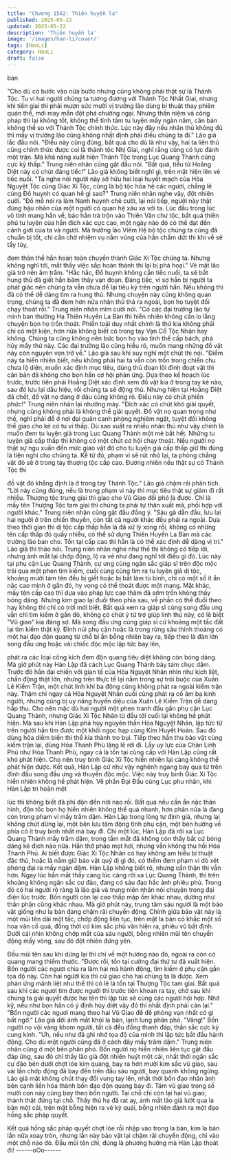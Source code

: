 ```yaml
---
title: "Chương 1562: Thiên huyền la"
published: 2025-05-22
updated: 2025-05-22
description: 'Thiên huyền la'
image: '/images/han-li/cover/'
tags: [HanLi]
category: HanLi
draft: false
---
```


ban

"Cho dù có bước vào nửa bước nhưng cũng không phải thật sự là
Thánh Tộc. Tu vi hai người chúng ta tương đương với Thánh Tộc
Nhất Giai, nhưng khi tiến giai thì phải mượn sức mười vị trưởng
lão dùng bí thuật thay phiên quán thể, mới may mắn đột phá
chướng ngại. Nhưng thần niệm và công pháp thì lại không tốt,
không thể tĩnh tâm tu luyện mấy ngàn năm, căn bản không thể so
với Thánh Tộc chính thức. Lúc này đây nếu nhân thủ không đủ thì
mấy vị trưởng lão cũng không nhất định phải điều chúng ta đi."
Lão giả lắc đầu nói.
"Điều này cũng đúng, bất quá cho dù là như vậy, hai ta liên thủ
cũng chính thức được coi là thánh tộc Nhị Giai, nghĩ rằng cũng có
lực đánh một trận. Mà khả năng xuất hiện Thánh Tộc trong Lục
Quang Thành cũng cực kỳ thấp." Trung niên nhân cũng gật đầu
nói.
"Bất quá, tiểu tử Hoằng Diệt này có chút đáng tiếc!" Lão giả không
biết nghĩ gì, trên mặt hiện lên vẻ tiếc nuối.
"Ta nghe nói người này sở hữu hai loại huyết mạch của Hỏa
Nguyệt Tộc cùng Giác Xi Tộc, cũng là bộ tộc hỏa hệ các ngươi,
chẳng lẽ cùng Đồ huynh có quan hề gì sao?" Trung niên nhân
nghe vậy, đột nhiên cười.
"Đồ mỗ nói ra làm Nanh huynh chê cười, lại nói tiếp, người này
thật đúng hậu nhân của một người có quan hệ xâu xa với ta. Lúc
đầu trong lúc vô tình mang hắn về, bảo hắn trà trộn vào Thiên
Vân chư tộc, bất quá thiên phú tu luyện của hắn đích xác cực cao,
một ngày nào đó có thể đạt đến cảnh giới của ta và ngươi. Mà
trưởng lão Viêm Hệ bộ tộc chúng ta cũng đã chuẩn bị tốt, chỉ cần
chờ nhiệm vụ nằm vùng của hắn chấm dứt thì khi về sẽ tẩy tủy,

đem thân thể hắn hoàn toàn chuyển thành Giác Xi Tộc chúng ta.
Nhưng không nghĩ tới, mắt thấy việc sắp hoàn thành thì lại bị phá
hoại." Vẻ mặt lão giả trở nên âm trầm.
"Hắc hắc, Đồ huynh không cần tiếc nuối, ta sẽ bắt hung thủ đã
giết hắn băm thây vạn đoạn. Đáng tiếc, vì sợ hắn bị người ta phát
giác nên chúng ta vẫn chưa để lại tiêu ký trên người hắn. Nếu
không thì đã có thể dễ dàng tìm ra hung thủ. Nhưng chuyện này
cũng không quan trọng, chúng ta đã đem hơn nửa nhân thủ thả ra
ngoài, bọn họ tuyệt đối chạy thoát rồi." Trung niên nhân mỉm cười
nói.
"Có các đại trưởng lão tự mình ban thưởng Hạ Thiên Huyền La
Bàn thì hiển nhiên không cần lo lắng chuyện bọn họ trốn thoát.
Phiền toái duy nhất chính là thứ kia không phải chỉ có một kiện,
hơn nữa không biết có trong tay Vạn Cổ Tộc Nhân hay không.
Chúng ta cũng không nên bức bọn họ vào tình thế cấp bách, phá
hủy mấy thứ này. Các đại trưởng lão cũng hiểu rõ, muốn mang
những đồ vật này còn nguyên vẹn trở về." Lão giả sau khi suy
nghĩ một chút thì nói.
"Điểm này ta hiển nhiên biết, nếu không phải hai ta vẫn còn trốn
trong chiến chu chưa lộ diện, muốn xác định mục tiêu, dùng thủ
đoạn lôi đình đoạt vật thì căn bản đã không cho bọn hắn cơ hội
phản ứng. Dựa theo kế hoạch lúc trước, trước tiên phái Hoằng
Diệt xác định xem đồ vật kia ở trong tay kẻ nào, sau đó lưu lại dấu
hiệu, rồi chúng ta sẽ động thủ. Nhưng hiện tại Hoằng Diệt đã chết,
đồ vật nọ đang ở đâu cũng không rõ. Điều này có chút phiền
phức!" Trung niên nhân lại nhướng mày.
"Đích xác có chút khó giải quyết, nhưng cũng không phải là không
thể giải quyết. Đồ vật nọ quan trọng như thế, nghĩ phải để ở nơi
đại quân canh phòng nghiêm ngặt, tuyệt đối không thể giao cho
kẻ có tu vi thấp. Dù sao xuất ra nhiều nhân thủ như vậy chính là
muốn đem tu luyện giả trong Lục Quang Thành một mẻ bắt hết.
Những tu luyện giả cấp thấp thì không có một chút cơ hội chạy
thoát. Nếu người nọ thật sự ngu xuẩn đến mức giao vật đó cho tu
luyện giả cấp thấp giữ thì đúng là tiện nghi cho chúng ta. Kể từ
đó, phạm vi sẽ rút nhỏ lại, ta phỏng chẳng vật đó sẽ ở trong tay
thượng tộc cấp cao. Đương nhiên nếu thật sự có Thánh Tộc thì

đồ vật đó khẳng định là ở trong tay Thánh Tộc." Lão giả chậm rãi
phân tích.
"Lời này cũng đúng, nếu là trong phạm vi này thì mục tiêu thật sự
giảm đi rất nhiều. Thượng tộc trung giai thì giao cho Vũ Giao đối
phó là được. Chỉ là mấy tên Thượng Tộc tam giai thì chúng ta
phải tự thân xuất mã, phối hợp với người khác." Trung niên nhân
cũng gật đầu đồng ý.
"Sáu gã dẫn đầu, lưu lại hai người ở trên chiến thuyền, còn tất cả
người khác đều phái ra ngoài. Dựa theo thời gian thì dị tộc cấp
thấp hẳn là đã xử lý xong rồi, không có những tên cấp thấp đó
quấy nhiễu, có thể sử dụng Thiên Huyền La Bàn mà các trưởng
lão ban cho.
Tồn tại cấp cao thì hẳn là có thể xác định dễ dàng vị trí." Lão giả
thì thào nói.
Trung niên nhân nghe như thế thì không có tiếp lời, nhưng ánh
mắt lại chớp động, lộ ra vẻ như đang nghĩ tới điều gì đó.
Lúc này tại phụ cận Lục Quang Thành, cự ưng cùng ngân sắc
giáp sĩ trên độc mộc trải qua một phen tìm kiếm, cuối cùng cũng
tìm ra tu luyện giả dị tộc, khoảng mười tám tên đều bị giết hoặc bị
bắt làm tù binh, chỉ có một số ít ẩn nặc cao minh ở gần đó, hy
vọng có thể thoát được một mạng.
Mặt khác, mấy tên cấp cao thì dựa vào pháp lực cao thâm đã
sớm trốn không thấy bóng dáng. Nhưng kim giao lại đuổi theo
phía sau, về phần có thể đuổi theo hay không thì chỉ có trời mới
biết.
Bất quá xem ra giáp sĩ cùng song đầu ưng vẫn chỉ tìm kiếm ở gần
đó, không có chút ý tứ trợ giúp linh thú này, có lẽ biết "Vũ giao"
kia đáng sợ.
Mà song đầu ưng cùng giáp sĩ cứ khoảng một tấc đất lại tìm kiếm
thật kỹ. Đỉnh núi phụ cận hoặc là trong rừng sâu thỉnh thoảng có
một hai đạo độn quang từ chỗ bí ẩn bỗng nhiên bay ra, tiếp theo
là đàn lớn song đầu ưng hoặc vài chiếc độc mộc lập tức bay lên,

phát ra các loại công kích đem độn quang tiêu diệt không còn
bóng dáng.
Mà giờ phút này Hàn Lập đã cách Lục Quang Thành bảy tám
chục dặm.
Trước đó hắn đại chiến với gian tế của Hỏa Nguyệt Nhân nhìn
như kịch liệt, chấn động thật lớn, nhưng trên thực tế lại nằm trong
sự trói buộc của Xuân Lê Kiếm Trận, một chút linh khí ba động
cũng không phát ra ngoài kiếm trận này.
Thậm chí ngay cả Hỏa Nguyệt Nhân cuối cùng phát ra cổ âm ba
kinh người, nhưng cũng bị uy năng huyền diệu của Xuân Lê Kiếm
Trận dễ dàng hấp thu.
Cho nên mặc dù hai người một phen tranh đấu gần phụ cận Lục
Quang Thành, nhưng Giác Xi Tộc Nhân từ đầu tới cuối lại không
hề phát hiện.
Mà sau khi Hàn Lập phá hủy nguyên thần Hỏa Nguyệt Nhân, lập
tức từ trên người hắn tìm được một khối ngọc hạp cùng Kim
Huyết Hoàn.
Sau đó dùng hỏa diễm biến thi thể kia thành tro bụi.
Tiếp theo hắn thu bảo vật cùng kiếm trận lại, dùng Hóa Thanh
Phù lặng lẽ rời đi.
Lấy uy lực của Chân Linh Phù như Hóa Thanh Phù, ngay cả là
tồn tại cùng cấp với Hàn Lập cũng rất khó phát hiện.
Cho nên truy binh Giác Xi Tộc hiển nhiên lại càng không thể phát
hiện được.
Kết quả, Hàn Lập cứ như vậy nghênh ngang bay qua từ trên đỉnh
đầu song đầu ưng và thuyền độc mộc.
Việc này truy binh Giác Xi Tộc hiển nhiên không hề phát hiện.
Về phần Đại Đầu cùng Lục phu nhân, khi Hàn Lập trì hoãn một

lúc thì không biết đã phi độn đến nơi nào rồi.
Bất quá nếu cần ẩn nặc thân hình, độn tốc bọn họ hiển nhiên
không thể quá nhanh, hơn phân nửa là đang còn trong phạm vi
mấy trăm dặm.
Hàn Lập trong lòng tự định giá, nhưng lại không chút dừng lại,
một bên lưu tâm động tĩnh phụ cận, một bên hướng về phía có ít
truy binh nhất mà bay đi.
Chỉ một lúc, Hàn Lập đã rời xa Lục Quang Thành mấy trăm dặm,
trong tầm mắt đã không còn thấy bất cứ bóng dáng kẻ địch nào
nữa.
Hắn thở phào mọt hơi, nhưng vẫn không thu hồi Hóa Thanh Phù.
Ai biết được Giác Xi Tộc Nhân có hay không am hiểu bí thuật đặc
thù, hoặc là nắm giữ bảo vật quỷ dị gì đó, có thểm đem phạm vi
dò xét phóng đại ra mấy ngàn dặm.
Hàn Lập không biết rõ, nhưng cẩn thận thì vẫn hơn.
Ngay lúc hắn mắt thấy càng lúc càng rời xa Lục Quang Thành, thì
trên khoảng không ngân sắc cự đảo, đang có sáu đạo hắc ảnh
phiêu phù.
Trong đó có hai người rõ ràng là lão giả và trung niên nhân nói
chuyện trong đại điện lúc trước.
Bốn người còn lại cao thấp mập ốm khác nhau, dường như thân
phận cũng khác nhau.
Mà giờ phút này, trung tâm sáu người là một bảo vật giống như la
bàn đang chậm rãi chuyển động.
Chính giữa bảo vật này là một mũi tên dài một tấc, chớp động liên
tục, trên mặt la bàn có khắc một số hoa văn cổ quá, đồng thời có
kim sắc phù văn hiện ra, phiêu vũ bất định.
Dưới cái nhìn không chớp mắt của sáu người, bỗng nhiên mũi tên
chuyển động mấy vòng, sau đó đột nhiên đứng yên.

Đầu mũi tên sau khi dừng lại thì chỉ về một hướng nào đó, ngoài
ra còn có quang mang thiểm thước.
"Được rồi, tồn tại cường đại thứ tư đã xuất hiện. Bốn người các
ngươi chia ra làm hai mà hành động, tìm kiếm ở phụ cận gần tọa
độ này. Còn hai người kia thì cứ giao cho hai chúng ta là được.
Xem phản ứng mãnh liệt như thế thì có lẽ là tồn tại Thượng Tộc
tam giai. Bất quá sau khi các ngươi tìm được người thì trước tiên
khoan ra tay, chờ sau khi chúng ta giải quyết được hai tên thì lập
tức sẽ cùng các ngươi hội hợp. Nhớ kỹ, nếu như bọn hắn có ý
định hủy diệt vậy đó thì nhất định phải cản lại."
"Bốn người các ngươi mang theo hai Vũ Giao để đề phòng vạn
nhất có gì bất ngờ." Lão giả dời ánh mắt khỏi la bàn, lạnh lung
phân phó.
"Vâng!" Bốn người nọ vội vàng khom người, tất cả đều đồng
thanh đáp, thần sắc cực kỳ cung kính.
"Ưh, nếu như đã ghi nhớ tọa độ của mình thì lập tức bắt đầu hành
động. Cho dù một người cũng đã ở cách đây mấy trăm dặm."
Trung niên nhân cũng ở một bên phân phó.
Bốn người nọ hiển nhiên liên tục gật đầu đáp ứng, sau đó chỉ thấy
lão giả đột nhiên huýt một cái, nhất thời ngân sắc cự đảo bên
dưới chợt lóe kim quang, bay ra hơn mười kim sắc vũ giao, sau
vài lần chớp động đã bay đến trên đầu sáu người, bay quanh
không ngừng.
Lão giả mặt không chút thay đổi vung tay lên, nhất thời bốn đạo
nhân ảnh bên cạnh liền hóa thành bốn đạo độn quang bay đi.
Tám vũ giao trong số mười con này cũng bay theo bốn người.
Tại chỗ chỉ còn lại hai vũ giao, thành thật đứng tại chỗ.
Thấy thủ hạ đã rat ay, ánh mắt lão giả lướt qua la bàn một cái,
trên mặt bỗng hiện ra vẻ kỳ quái, bỗng nhiên đánh ra một đạo
hồng sắc pháp quyết.

Kết quả hồng sắc pháp quyết chợt lóe rồi nhập vào trong la bàn,
kim la bàn lần nữa xoay tròn, nhưng lần này bảo vật lại chậm rãi
chuyển động, chỉ vào một chỗ nào đó.
Đầu mũi tên chỉ, đúng là phương hướng mà Hàn Lập thoát đi!
------oOo------
